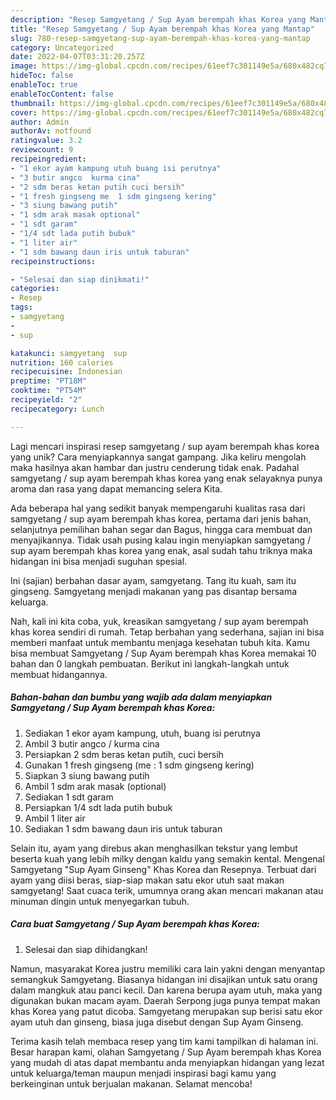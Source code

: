 ```yaml
---
description: "Resep Samgyetang / Sup Ayam berempah khas Korea yang Mantap"
title: "Resep Samgyetang / Sup Ayam berempah khas Korea yang Mantap"
slug: 780-resep-samgyetang-sup-ayam-berempah-khas-korea-yang-mantap
category: Uncategorized
date: 2022-04-07T03:31:20.257Z
image: https://img-global.cpcdn.com/recipes/61eef7c301149e5a/680x482cq70/samgyetang-sup-ayam-berempah-khas-korea-foto-resep-utama.jpg
hideToc: false
enableToc: true
enableTocContent: false
thumbnail: https://img-global.cpcdn.com/recipes/61eef7c301149e5a/680x482cq70/samgyetang-sup-ayam-berempah-khas-korea-foto-resep-utama.jpg
cover: https://img-global.cpcdn.com/recipes/61eef7c301149e5a/680x482cq70/samgyetang-sup-ayam-berempah-khas-korea-foto-resep-utama.jpg
author: Admin
authorAv: notfound
ratingvalue: 3.2
reviewcount: 9
recipeingredient:
- "1 ekor ayam kampung utuh buang isi perutnya"
- "3 butir angco  kurma cina"
- "2 sdm beras ketan putih cuci bersih"
- "1 fresh gingseng me  1 sdm gingseng kering"
- "3 siung bawang putih"
- "1 sdm arak masak optional"
- "1 sdt garam"
- "1/4 sdt lada putih bubuk"
- "1 liter air"
- "1 sdm bawang daun iris untuk taburan"
recipeinstructions:

- "Selesai dan siap dinikmati!"
categories:
- Resep
tags:
- samgyetang
- 
- sup

katakunci: samgyetang  sup 
nutrition: 160 calories
recipecuisine: Indonesian
preptime: "PT18M"
cooktime: "PT54M"
recipeyield: "2"
recipecategory: Lunch

---
```





Lagi mencari inspirasi resep samgyetang / sup ayam berempah khas korea yang unik? Cara menyiapkannya sangat gampang. Jika keliru mengolah maka hasilnya akan hambar dan justru cenderung tidak enak. Padahal samgyetang / sup ayam berempah khas korea yang enak selayaknya punya aroma dan rasa yang dapat memancing selera Kita.





Ada beberapa hal yang sedikit banyak mempengaruhi kualitas rasa dari samgyetang / sup ayam berempah khas korea, pertama dari jenis bahan, selanjutnya pemilihan bahan segar dan Bagus, hingga cara membuat dan menyajikannya. Tidak usah pusing kalau ingin menyiapkan samgyetang / sup ayam berempah khas korea yang enak,      asal sudah tahu triknya maka hidangan ini bisa menjadi suguhan spesial.














Ini (sajian) berbahan dasar ayam, samgyetang. Tang itu kuah, sam itu gingseng. Samgyetang menjadi makanan yang pas disantap bersama keluarga.






Nah, kali ini kita coba, yuk, kreasikan samgyetang / sup ayam berempah khas korea sendiri di rumah. Tetap berbahan yang sederhana, sajian ini bisa memberi manfaat untuk membantu menjaga kesehatan tubuh kita. Kamu bisa membuat Samgyetang / Sup Ayam berempah khas Korea memakai 10 bahan dan 0 langkah pembuatan. Berikut ini langkah-langkah untuk membuat hidangannya.

<!--inarticleads1-->

##### Bahan-bahan dan bumbu yang wajib ada dalam menyiapkan Samgyetang / Sup Ayam berempah khas Korea:

1. Sediakan 1 ekor ayam kampung, utuh, buang isi perutnya
1. Ambil 3 butir angco / kurma cina
1. Persiapkan 2 sdm beras ketan putih, cuci bersih
1. Gunakan 1 fresh gingseng (me : 1 sdm gingseng kering)
1. Siapkan 3 siung bawang putih
1. Ambil 1 sdm arak masak (optional)
1. Sediakan 1 sdt garam
1. Persiapkan 1/4 sdt lada putih bubuk
1. Ambil 1 liter air
1. Sediakan 1 sdm bawang daun iris untuk taburan


Selain itu, ayam yang direbus akan menghasilkan tekstur yang lembut beserta kuah yang lebih milky dengan kaldu yang semakin kental. Mengenal Samgyetang &#34;Sup Ayam Ginseng&#34; Khas Korea dan Resepnya. Terbuat dari ayam yang diisi beras, siap-siap makan satu ekor utuh saat makan samgyetang! Saat cuaca terik, umumnya orang akan mencari makanan atau minuman dingin untuk menyegarkan tubuh. 

<!--inarticleads2-->

##### Cara buat Samgyetang / Sup Ayam berempah khas Korea:


1. Selesai dan siap dihidangkan!

Namun, masyarakat Korea justru memiliki cara lain yakni dengan menyantap semangkuk Samgyetang. Biasanya hidangan ini disajikan untuk satu orang dalam mangkuk atau panci kecil. Dan karena berupa ayam utuh, maka yang digunakan bukan macam ayam. Daerah Serpong juga punya tempat makan khas Korea yang patut dicoba. Samgyetang merupakan sup berisi satu ekor ayam utuh dan ginseng, biasa juga disebut dengan Sup Ayam Ginseng. 

Terima kasih telah membaca resep yang tim kami tampilkan di halaman ini. Besar harapan kami, olahan Samgyetang / Sup Ayam berempah khas Korea yang mudah di atas dapat membantu anda menyiapkan hidangan yang lezat untuk keluarga/teman maupun menjadi inspirasi bagi kamu yang berkeinginan untuk berjualan makanan. Selamat mencoba!
